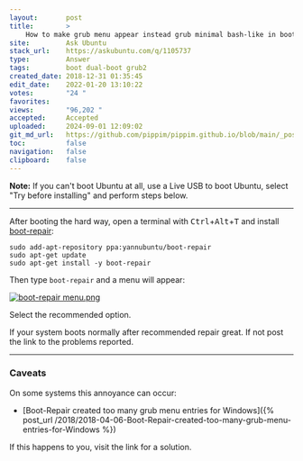 ```yaml
---
layout:       post
title:        >
    How to make grub menu appear instead grub minimal bash-like in booting?
site:         Ask Ubuntu
stack_url:    https://askubuntu.com/q/1105737
type:         Answer
tags:         boot dual-boot grub2
created_date: 2018-12-31 01:35:45
edit_date:    2022-01-20 13:10:22
votes:        "24 "
favorites:    
views:        "96,202 "
accepted:     Accepted
uploaded:     2024-09-01 12:09:02
git_md_url:   https://github.com/pippim/pippim.github.io/blob/main/_posts/2018/2018-12-31-How-to-make-grub-menu-appear-instead-grub-minimal-bash-like-in-booting_.md
toc:          false
navigation:   false
clipboard:    false
---
```


**Note:** If you can't boot Ubuntu at all, use a Live USB to boot Ubuntu, select "Try before installing" and perform steps below.


----------


After booting the hard way, open a terminal with <kbd>Ctrl</kbd>+<kbd>Alt</kbd>+<kbd>T</kbd> and install [boot-repair][1]:

``` 
sudo add-apt-repository ppa:yannubuntu/boot-repair
sudo apt-get update
sudo apt-get install -y boot-repair
```

Then type `boot-repair` and a menu will appear:

[![boot-repair menu.png][2]][2]

Select the recommended option.

If your system boots normally after recommended repair great. If not post the link to the problems reported.

----------


### Caveats

On some systems this annoyance can occur:

- [Boot-Repair created too many grub menu entries for Windows]({% post_url /2018/2018-04-06-Boot-Repair-created-too-many-grub-menu-entries-for-Windows %})

If this happens to you, visit the link for a solution.

  [1]: https://help.ubuntu.com/community/Boot-Repair
  [2]: https://pippim.github.io/assets/img/posts/2018/UXflA.png
